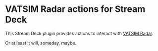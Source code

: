 # VATSIM Radar actions for Stream Deck

This Stream Deck plugin provides actions to interact with [VATSIM Radar](https://vatsim-radar.com/).

Or at least it will, someday, maybe.
